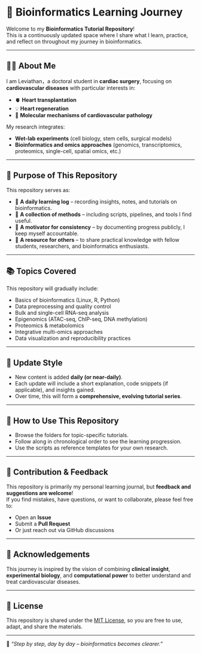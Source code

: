 # 🧬 Bioinformatics Learning Journey  

Welcome to my **Bioinformatics Tutorial Repository**!  
This is a continuously updated space where I share what I learn, practice, and reflect on throughout my journey in bioinformatics.  

---

## 👨‍🔬 About Me  
I am Leviathan，a doctoral student in **cardiac surgery**, focusing on **cardiovascular diseases** with particular interests in:  
- 🫀 **Heart transplantation**  
- 💡 **Heart regeneration**  
- 🔬 **Molecular mechanisms of cardiovascular pathology**  

My research integrates:  
- **Wet-lab experiments** (cell biology, stem cells, surgical models)  
- **Bioinformatics and omics approaches** (genomics, transcriptomics, proteomics, single-cell, spatial omics, etc.)  

---

## 🎯 Purpose of This Repository  
This repository serves as:  
- 📓 **A daily learning log** – recording insights, notes, and tutorials on bioinformatics.  
- 🧩 **A collection of methods** – including scripts, pipelines, and tools I find useful.  
- 🚀 **A motivator for consistency** – by documenting progress publicly, I keep myself accountable.  
- 🤝 **A resource for others** – to share practical knowledge with fellow students, researchers, and bioinformatics enthusiasts.  

---

## 📚 Topics Covered  
This repository will gradually include:  
- Basics of bioinformatics (Linux, R, Python)  
- Data preprocessing and quality control  
- Bulk and single-cell RNA-seq analysis  
- Epigenomics (ATAC-seq, ChIP-seq, DNA methylation)  
- Proteomics & metabolomics  
- Integrative multi-omics approaches  
- Data visualization and reproducibility practices  

---

## 📅 Update Style  
- New content is added **daily (or near-daily)**.  
- Each update will include a short explanation, code snippets (if applicable), and insights gained.  
- Over time, this will form a **comprehensive, evolving tutorial series**.  

---

## 📌 How to Use This Repository  
- Browse the folders for topic-specific tutorials.  
- Follow along in chronological order to see the learning progression.  
- Use the scripts as reference templates for your own research.  

---

## 🤝 Contribution & Feedback  
This repository is primarily my personal learning journal, but **feedback and suggestions are welcome**!  
If you find mistakes, have questions, or want to collaborate, please feel free to:  
- Open an **Issue**  
- Submit a **Pull Request**  
- Or just reach out via GitHub discussions  

---

## 🌱 Acknowledgements  
This journey is inspired by the vision of combining **clinical insight**, **experimental biology**, and **computational power** to better understand and treat cardiovascular diseases.  

---

## 📜 License  
This repository is shared under the [MIT License](LICENSE), so you are free to use, adapt, and share the materials.  

---

🔗 *“Step by step, day by day – bioinformatics becomes clearer.”*  
